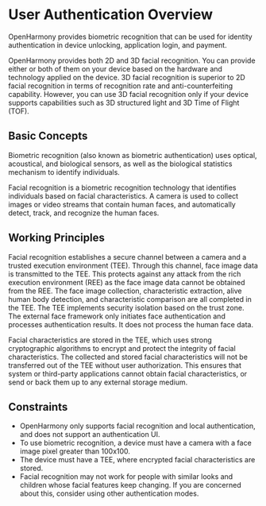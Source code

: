# User Authentication Overview

OpenHarmony provides biometric recognition that can be used for identity authentication in device unlocking, application login, and payment.

OpenHarmony provides both 2D and 3D facial recognition. You can provide either or both of them on your device based on the hardware and technology applied on the device. 3D facial recognition is superior to 2D facial recognition in terms of recognition rate and anti-counterfeiting capability. However, you can use 3D facial recognition only if your device supports capabilities such as 3D structured light and 3D Time of Flight \(TOF\).

## Basic Concepts

Biometric recognition \(also known as biometric authentication\) uses optical, acoustical, and biological sensors, as well as the biological statistics mechanism to identify individuals.

Facial recognition is a biometric recognition technology that identifies individuals based on facial characteristics. A camera is used to collect images or video streams that contain human faces, and automatically detect, track, and recognize the human faces.

## Working Principles

Facial recognition establishes a secure channel between a camera and a trusted execution environment \(TEE\). Through this channel, face image data is transmitted to the TEE. This protects against any attack from the rich execution environment \(REE\) as the face image data cannot be obtained from the REE. The face image collection, characteristic extraction, alive human body detection, and characteristic comparison are all completed in the TEE. The TEE implements security isolation based on the trust zone. The external face framework only initiates face authentication and processes authentication results. It does not process the human face data.

Facial characteristics are stored in the TEE, which uses strong cryptographic algorithms to encrypt and protect the integrity of facial characteristics. The collected and stored facial characteristics will not be transferred out of the TEE without user authorization. This ensures that system or third-party applications cannot obtain facial characteristics, or send or back them up to any external storage medium.

## Constraints

-   OpenHarmony only supports facial recognition and local authentication, and does not support an authentication UI.
-   To use biometric recognition, a device must have a camera with a face image pixel greater than 100x100.
-   The device must have a TEE, where encrypted facial characteristics are stored.
-   Facial recognition may not work for people with similar looks and children whose facial features keep changing. If you are concerned about this, consider using other authentication modes.

